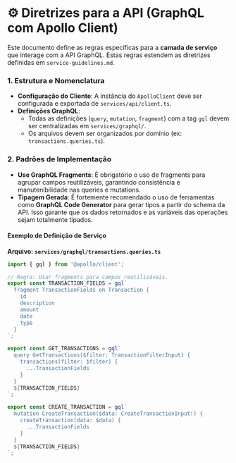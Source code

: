 # ⚙️ Diretrizes para a API (GraphQL com Apollo Client)

Este documento define as regras específicas para a **camada de serviço** que interage com a API GraphQL. Estas regras estendem as diretrizes definidas em `service-guidelines.md`.

### 1\. Estrutura e Nomenclatura

  * **Configuração do Cliente**: A instância do `ApolloClient` deve ser configurada e exportada de `services/api/client.ts`.
  * **Definições GraphQL**:
      * Todas as definições (`query`, `mutation`, `fragment`) com a tag `gql` devem ser centralizadas em `services/graphql/`.
      * Os arquivos devem ser organizados por domínio (ex: `transactions.queries.ts`).

### 2\. Padrões de Implementação

  * **Use GraphQL Fragments**: É obrigatório o uso de fragments para agrupar campos reutilizáveis, garantindo consistência e manutenibilidade nas queries e mutations.
  * **Tipagem Gerada**: É fortemente recomendado o uso de ferramentas como **GraphQL Code Generator** para gerar tipos a partir do schema da API. Isso garante que os dados retornados e as variáveis das operações sejam totalmente tipados.

#### Exemplo de Definição de Serviço

**Arquivo: `services/graphql/transactions.queries.ts`**

```typescript
import { gql } from '@apollo/client';

// Regra: Usar fragments para campos reutilizáveis.
export const TRANSACTION_FIELDS = gql`
  fragment TransactionFields on Transaction {
    id
    description
    amount
    date
    type
  }
`;

export const GET_TRANSACTIONS = gql`
  query GetTransactions($filter: TransactionFilterInput) {
    transactions(filter: $filter) {
      ...TransactionFields
    }
  }
  ${TRANSACTION_FIELDS}
`;

export const CREATE_TRANSACTION = gql`
  mutation CreateTransaction($data: CreateTransactionInput!) {
    createTransaction(data: $data) {
      ...TransactionFields
    }
  }
  ${TRANSACTION_FIELDS}
`;
```